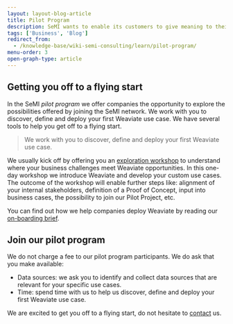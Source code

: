 ```yaml
---
layout: layout-blog-article
title: Pilot Program
description: SeMI wants to enable its customers to give meaning to their big data. We believe that our pilot program is the best way to align our products and services with your needs.
tags: ['Business', 'Blog']
redirect_from:
  - /knowledge-base/wiki-semi-consulting/learn/pilot-program/
menu-order: 3
open-graph-type: article
---
```


## Getting you off to a flying start

In the SeMI *pilot program* we offer companies the opportunity to explore the possibilities offered by joining the SeMI network. We work with you to discover, define and deploy your first Weaviate use case. We have several tools to help you get off to a flying start.

> We work with you to discover, define and deploy your first Weaviate use case.

We usually kick off by offering you an [exploration workshop](/blog/exploration-workshops) to understand where your business challenges meet Weaviate opportunities. In this one-day workshop we introduce Weaviate and develop your custom use cases. The outcome of the workshop will enable further steps like: alignment of your internal stakeholders, definition of a Proof of Concept, input into business cases, the possibility to join our Pilot Project, etc.

You can find out how we help companies deploy Weaviate by reading our [on-boarding brief](/blog/onboarding-brief).

## Join our pilot program

We do not charge a fee to our pilot program participants. We do ask that you make available:

- Data sources: we ask you to identify and collect data sources that are relevant for your specific use cases.
- Time: spend time with us to help us discover, define and deploy your first Weaviate use case.

We are excited to get you off to a flying start, do not hesitate to [contact](/contact/) us.
